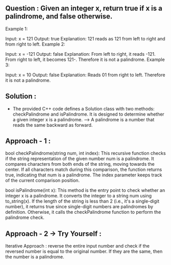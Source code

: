 
## Question : Given an integer x, return true if x is a palindrome, and false otherwise. 

Example 1:

Input: x = 121
Output: true
Explanation: 121 reads as 121 from left to right and from right to left.
Example 2:

Input: x = -121
Output: false
Explanation: From left to right, it reads -121. From right to left, it becomes 121-. Therefore it is not a palindrome.
Example 3:

Input: x = 10
Output: false
Explanation: Reads 01 from right to left. Therefore it is not a palindrome.
 
## Solution :

- The provided C++ code defines a Solution class with two methods: checkPalindrome and isPalindrome. It is designed to determine whether a given integer x is a palindrome. 
--> A palindrome is a number that reads the same backward as forward.

## Approach - 1 :

bool checkPalindrome(string num, int index): This recursive function checks if the string representation of the given number num is a palindrome. It compares characters from both ends of the string, moving towards the center. If all characters match during this comparison, the function returns true, indicating that num is a palindrome. The index parameter keeps track of the current comparison position.

bool isPalindrome(int x): This method is the entry point to check whether an integer x is a palindrome. It converts the integer to a string num using to_string(x). If the length of the string is less than 2 (i.e., it's a single-digit number), it returns true since single-digit numbers are palindromes by definition. Otherwise, it calls the checkPalindrome function to perform the palindrome check.

## Approach - 2 -> Try Yourself :

Iterative Approach : reverse the entire input number and check if the reversed number is equal to the original number. If they are the same, then the number is a palindrome.
